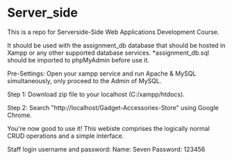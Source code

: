 # Server_side
This is a repo for Serverside-Side Web Applications Development Course.

It should be used with the assignment_db database that should be hosted in Xampp or any other supported database services.
*assignment_db.sql should be imported to phpMyAdmin before use it.

Pre-Settings:
Open your xampp service and run Apache & MySQL simultaneously, only proceed to the Admin of MySQL.

Step 1:
Download zip file to your localhost (C:/xampp/htdocs).

Step 2:
Search "http://localhost/Gadget-Accessories-Store" using Google Chrome.

You're now good to use it! This webiste comprises the logically normal CRUD operations and a simple interface. 

Staff login username and password:
Name: Seven
Password: 123456


